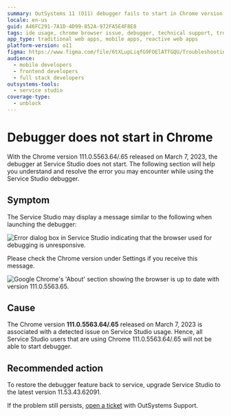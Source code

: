 ```yaml
---
summary: OutSystems 11 (O11) debugger fails to start in Chrome version 111.0.5563.64/.65, requiring an upgrade to resolve the issue.
locale: en-us
guid: A46FC291-7A1D-4D99-852A-972FA5E4F8E8
tags: ide usage, chrome browser issue, debugger, technical support, troubleshooting
app_type: traditional web apps, mobile apps, reactive web apps
platform-version: o11
figma: https://www.figma.com/file/6tXLupLiqfG9FOElATTGQU/Troubleshooting?node-id=3327:550
audience:
  - mobile developers
  - frontend developers
  - full stack developers
outsystems-tools:
  - service studio
coverage-type:
  - unblock
---
```


# Debugger does not start in Chrome

With the Chrome version 111.0.5563.64/.65 released on March 7, 2023, the debugger at Service Studio does not start.
The following section will help you understand and resolve the error you may encounter while using the Service Studio debugger.

## Symptom

The Service Studio may display a message similar to the following when launching the debugger:

![Error dialog box in Service Studio indicating that the browser used for debugging is unresponsive.](images/debugger-error-ss.png "Service Studio Debugger Error Message")

Please check the Chrome version under Settings if you receive this message.

![Google Chrome's 'About' section showing the browser is up to date with version 111.0.5563.65.](images/debugger-chrome-update-ss.png "Chrome Version Check for Debugger Issue")

## Cause

The Chrome version **111.0.5563.64/.65** released on March 7, 2023 is associated with a detected issue on Service Studio usage.
Hence, all Service Studio users that are using Chrome 111.0.5563.64/.65 will not be able to start debugger.

## Recommended action

To restore the debugger feature back to service, upgrade Service Studio to the latest version 11.53.43.62091.

If the problem still persists, [open a ticket](https://success.outsystems.com/support/home/) with OutSystems Support.
